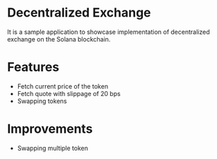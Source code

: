 # Decentralized Exchange

It is a sample application to showcase implementation of decentralized exchange on the Solana blockchain.

# Features

- Fetch current price of the token
- Fetch quote with slippage of 20 bps
- Swapping tokens

# Improvements

- Swapping multiple token
